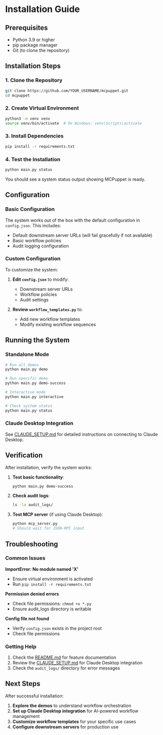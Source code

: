 # Installation Guide

## Prerequisites

- Python 3.9 or higher
- pip package manager
- Git (to clone the repository)

## Installation Steps

### 1. Clone the Repository

```bash
git clone https://github.com/YOUR_USERNAME/mcpuppet.git
cd mcpuppet
```

### 2. Create Virtual Environment

```bash
python3 -m venv venv
source venv/bin/activate  # On Windows: venv\Scripts\activate
```

### 3. Install Dependencies

```bash
pip install -r requirements.txt
```

### 4. Test the Installation

```bash
python main.py status
```

You should see a system status output showing MCPuppet is ready.

## Configuration

### Basic Configuration

The system works out of the box with the default configuration in `config.json`. This includes:

- Default downstream server URLs (will fail gracefully if not available)
- Basic workflow policies
- Audit logging configuration

### Custom Configuration

To customize the system:

1. **Edit `config.json`** to modify:
   - Downstream server URLs
   - Workflow policies
   - Audit settings

2. **Review `workflow_templates.py`** to:
   - Add new workflow templates
   - Modify existing workflow sequences

## Running the System

### Standalone Mode

```bash
# Run all demos
python main.py demo

# Run specific demo
python main.py demo-success

# Interactive mode
python main.py interactive

# Check system status
python main.py status
```

### Claude Desktop Integration

See [CLAUDE_SETUP.md](CLAUDE_SETUP.md) for detailed instructions on connecting to Claude Desktop.

## Verification

After installation, verify the system works:

1. **Test basic functionality**:
   ```bash
   python main.py demo-success
   ```

2. **Check audit logs**:
   ```bash
   ls -la audit_logs/
   ```

3. **Test MCP server** (if using Claude Desktop):
   ```bash
   python mcp_server.py
   # Should wait for JSON-RPC input
   ```

## Troubleshooting

### Common Issues

**ImportError: No module named 'X'**
- Ensure virtual environment is activated
- Run `pip install -r requirements.txt`

**Permission denied errors**
- Check file permissions: `chmod +x *.py`
- Ensure audit_logs directory is writable

**Config file not found**
- Verify `config.json` exists in the project root
- Check file permissions

### Getting Help

1. Check the [README.md](README.md) for feature documentation
2. Review the [CLAUDE_SETUP.md](CLAUDE_SETUP.md) for Claude Desktop integration
3. Check the `audit_logs/` directory for error messages

## Next Steps

After successful installation:

1. **Explore the demos** to understand workflow orchestration
2. **Set up Claude Desktop integration** for AI-powered workflow management
3. **Customize workflow templates** for your specific use cases
4. **Configure downstream servers** for production use